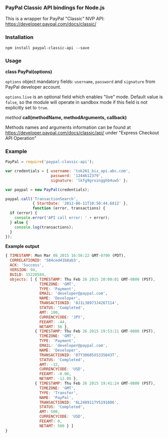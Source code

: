 
### PayPal Classic API bindings for Node.js

This is a wrapper for PayPal "Classic" NVP API: https://developer.paypal.com/docs/classic/

### Installation
```
npm install paypal-classic-api --save
```
### Usage
**class PayPal(options)**

`options` object mandatory fields: `username`, `password` and `signature` from PayPal developer account.

`options`.`live` is an optional field which enables "live" mode. Default value is `false`, so the module will operate in sandbox mode if this field is not explicitly set to `true`.

*method* **call(methodName, methodArguments, callback)**

Methods names and arguments information can be found at https://developer.paypal.com/docs/classic/api/ under "Express Checkout API Operation"

### Example
```javascript
PayPal = require('paypal-classic-api');

var credentials = { username: 'tok261_biz_api.abc.com',
                    password: '1244612379',
                    signature: 'lkfg9groingghb4uw5' };

var paypal = new PayPal(credentials);

paypal.call('TransactionSearch',
            { StartDate: '2012-06-11T10:50:44.681Z' },
            function (error, transactions) {
  if (error) {
    console.error('API call error: ' + error);
  } else {
    console.log(transactions);
  }
});
```

**Example output**
```javascript
{ TIMESTAMP: Mon Mar 09 2015 16:56:22 GMT-0700 (PDT),
  CORRELATIONID: '584ced41b8ab3',
  ACK: 'Success',
  VERSION: 94,
  BUILD: 15220584,
  objects: [ { TIMESTAMP: Thu Feb 26 2015 20:00:01 GMT-0800 (PST),
               TIMEZONE: 'GMT',
               TYPE: 'Payment',
               EMAIL: 'developer@paypal.com',
               NAME: 'Developer',
               TRANSACTIONID: '0J1L38973J4267114',
               STATUS: 'Completed',
               AMT: 100,
               CURRENCYCODE: 'JPY',
               FEEAMT: -44,
               NETAMT: 56 },
             { TIMESTAMP: Thu Feb 26 2015 19:53:21 GMT-0800 (PST),
               TIMEZONE: 'GMT',
               TYPE: 'Payment',
               EMAIL: 'developer@paypal.com',
               NAME: 'Developer',
               TRANSACTIONID: '07Y30605XS335043T',
               STATUS: 'Completed',
               AMT: -12,
               CURRENCYCODE: 'USD',
               FEEAMT: -0.06,
               NETAMT: -12.06 },
             { TIMESTAMP: Thu Feb 26 2015 19:41:24 GMT-0800 (PST),
               TIMEZONE: 'GMT',
               TYPE: 'Transfer',
               NAME: 'PayPal',
               TRANSACTIONID: '6L2489117V5191606',
               STATUS: 'Completed',
               AMT: 500,
               CURRENCYCODE: 'USD',
               FEEAMT: 0,
               NETAMT: 500 } ]
}
```


